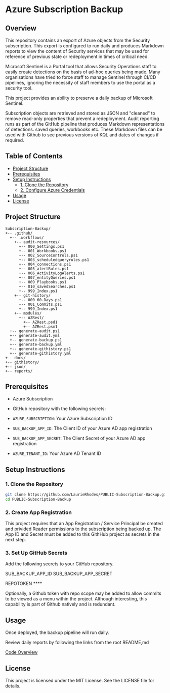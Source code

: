 # Azure Subscription Backup

## Overview

This repository contains an export of Azure objects from the Security subscription.  This export is configured to run daily and produces Markdown reports to view the content of Security services that may be used for reference of previous state or redeployment in times of critical need. 

Microsoft Sentinel is a Portal tool that allows Security Operations staff to easily create detections on the basis of ad-hoc queries being made.  Many organisations have tried to force staff to manage Sentinel through CI/CD pipelines, ignoring the necessity of staff members to use the portal as a security tool.

This project provides an ability to preserve a daily backup of Microsoft Sentinel.

Subscription objects are retrieved and stored as JSON and "cleaned" to remove read-only properties that prevent a redeployment.  Audit reporting runs as part of the GitHub pipeline that produces Markdown representations of detections. saved queries, workbooks etc.  These Markdown files can be used with Github to see previous versions of KQL and dates of changes if required.

## Table of Contents

- [Project Structure](#project-structure)
- [Prerequisites](#prerequisites)
- [Setup Instructions](#setup-instructions)
  - [1. Clone the Repository](#1-clone-the-repository)
  - [2. Configure Azure Credentials](#2-configure-azure-credentials)
- [Usage](#usage)
- [License](#license)

## Project Structure

```plaintext
Subscription-Backup/
+-- .github/
  +-- .workflows/
    +-- audit-resources/
      +-- 000_Settings.ps1
      +-- 001_Workbooks.ps1
      +-- 002_SourceControls.ps1
      +-- 003_scheduledqueryrules.ps1
      +-- 004_connections.ps1
      +-- 005_alertRules.ps1
      +-- 006_ActivityLogAlerts.ps1
      +-- 007_entityQueries.ps1
      +-- 009_Playbooks.ps1
      +-- 010_savedSearches.ps1
      +-- 999_Index.ps1
    +-- git-history/
      +-- 000_60-Days.ps1
      +-- 001_Commits.ps1
      +-- 999_Index.ps1
    +-- modules/
      +-- AZRest/
        +-- AZRest.psd1
        +-- AZRest.psm1
  +-- generate-audit.ps1   
  +-- generate-audit.yml    
  +-- generate-backup.ps1  
  +-- generate-backup.yml  
  +-- generate-githistory.ps1
  +-- generate-githistory.yml
+-- docs/      
+-- githistory/ 
+-- json/
+-- reports/
```

## Prerequisites

- Azure Subscription
- GitHub repository with the following secrets:

- `AZURE_SUBSCRIPTION`: Your Azure Subscription ID
- `SUB_BACKUP_APP_ID`: The Client ID of your Azure AD app registration
- `SUB_BACKUP_APP_SECRET`: The Client Secret of your Azure AD app registration
- `AZURE_TENANT_ID`: Your Azure AD Tenant ID

## Setup Instructions

### 1. Clone the Repository

```sh
git clone https://github.com/LaurieRhodes/PUBLIC-Subscription-Backup.git
cd PUBLIC-Subscription-Backup
```

### 2. Create App Registration

This project requires that an App Registration / Service Principal be created and privided Reader permissions to the subscription being backed up.  The App ID and Secret must be added to this GithHub project as secrets in the next step.

### 3. Set Up GitHub Secrets

Add the following secrets to your GitHub repository.  

SUB_BACKUP_APP_ID
SUB_BACKUP_APP_SECRET



REPOTOKEN ****

Optionally, a Github token with repo scope may be added to allow commits to be viewed as a menu within the project.  Although interesting, this capability is part of Github natively and is redundant.

## Usage

Once deployed, the backup pipeline will run daily.

Review daily reports by following the links from the root README,md

[Code Overview](./docs/CodeOverview.md)


## License

This project is licensed under the MIT License. See the LICENSE file for details.
